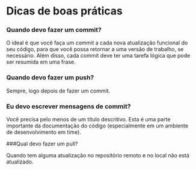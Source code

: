 # Dicas de boas práticas

### Quando devo fazer um commit? 

O ideal é que você faça um commit a cada nova atualização funcional do seu código, para que você possa retornar a uma versão de trabalho, se necessário. Além disso, cada commit deve ter uma tarefa lógica que pode ser resumida em uma frase.

### Quando devo fazer um push? 

Sempre, logo depois de fazer um commit. 

### Eu devo escrever mensagens de commit? 

Você precisa pelo menos de um título descritivo. Esta é uma parte importante da documentação do código \(especialmente em um ambiente de desenvolvimento em time\).

###Qual devo fazer um pull?

Quando tem alguma atualização no repositório remoto e no local não está atualizado.